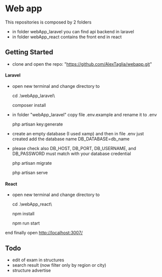 # Web app 
This repositories is composed by 2 folders
* in folder webApp_laravel you can find api backend in laravel
* in folder webApp_react contains the front end in react


## Getting Started

* clone and open the repo: "https://github.com/AlexTaglia/webapp.git"


#### Laravel ####

* open new terminal and change directory to 

    cd .\webApp_laravel\

    composer install
    
* in folder "webApp_laravel" copy file .env.example and rename it to .env

    php artisan key:generate

* create an empty database (I used xamp) and then in file .env just created add the database name DB_DATABASE=db_name 

* please check also DB_HOST, DB_PORT, DB_USERNAME, and DB_PASSWORD must match with your database credential

    php artisan migrate

    php artisan serve


#### React ####

* open new terminal and change directory to 

    cd .\webApp_react\

    npm install

    npm run start

end finally open <http://localhost:3007/>



## Todo
- edit of exam in structures
- search result (now filter only by region or city)
- structure advertise
